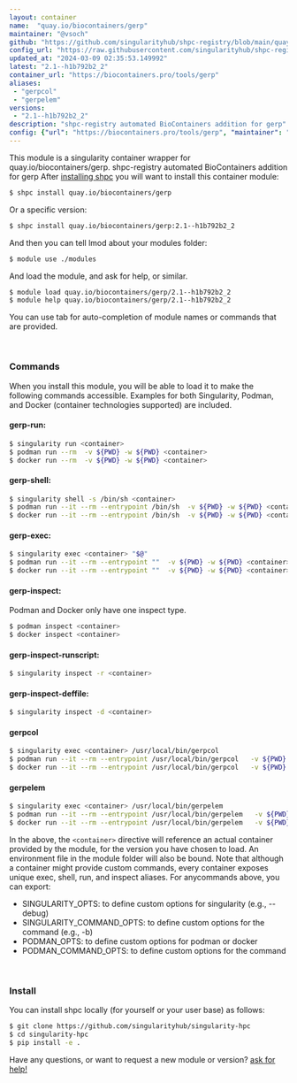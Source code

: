 ```yaml
---
layout: container
name:  "quay.io/biocontainers/gerp"
maintainer: "@vsoch"
github: "https://github.com/singularityhub/shpc-registry/blob/main/quay.io/biocontainers/gerp/container.yaml"
config_url: "https://raw.githubusercontent.com/singularityhub/shpc-registry/main/quay.io/biocontainers/gerp/container.yaml"
updated_at: "2024-03-09 02:35:53.149992"
latest: "2.1--h1b792b2_2"
container_url: "https://biocontainers.pro/tools/gerp"
aliases:
 - "gerpcol"
 - "gerpelem"
versions:
 - "2.1--h1b792b2_2"
description: "shpc-registry automated BioContainers addition for gerp"
config: {"url": "https://biocontainers.pro/tools/gerp", "maintainer": "@vsoch", "description": "shpc-registry automated BioContainers addition for gerp", "latest": {"2.1--h1b792b2_2": "sha256:f4db0e9f5652ae4b6796621f094b0a126a71a4d0ba7a7f702ca15cedfc81c9f1"}, "tags": {"2.1--h1b792b2_2": "sha256:f4db0e9f5652ae4b6796621f094b0a126a71a4d0ba7a7f702ca15cedfc81c9f1"}, "docker": "quay.io/biocontainers/gerp", "aliases": {"gerpcol": "/usr/local/bin/gerpcol", "gerpelem": "/usr/local/bin/gerpelem"}}
---
```


This module is a singularity container wrapper for quay.io/biocontainers/gerp.
shpc-registry automated BioContainers addition for gerp
After [installing shpc](#install) you will want to install this container module:


```bash
$ shpc install quay.io/biocontainers/gerp
```

Or a specific version:

```bash
$ shpc install quay.io/biocontainers/gerp:2.1--h1b792b2_2
```

And then you can tell lmod about your modules folder:

```bash
$ module use ./modules
```

And load the module, and ask for help, or similar.

```bash
$ module load quay.io/biocontainers/gerp/2.1--h1b792b2_2
$ module help quay.io/biocontainers/gerp/2.1--h1b792b2_2
```

You can use tab for auto-completion of module names or commands that are provided.

<br>

### Commands

When you install this module, you will be able to load it to make the following commands accessible.
Examples for both Singularity, Podman, and Docker (container technologies supported) are included.

#### gerp-run:

```bash
$ singularity run <container>
$ podman run --rm  -v ${PWD} -w ${PWD} <container>
$ docker run --rm  -v ${PWD} -w ${PWD} <container>
```

#### gerp-shell:

```bash
$ singularity shell -s /bin/sh <container>
$ podman run --it --rm --entrypoint /bin/sh  -v ${PWD} -w ${PWD} <container>
$ docker run --it --rm --entrypoint /bin/sh  -v ${PWD} -w ${PWD} <container>
```

#### gerp-exec:

```bash
$ singularity exec <container> "$@"
$ podman run --it --rm --entrypoint ""  -v ${PWD} -w ${PWD} <container> "$@"
$ docker run --it --rm --entrypoint ""  -v ${PWD} -w ${PWD} <container> "$@"
```

#### gerp-inspect:

Podman and Docker only have one inspect type.

```bash
$ podman inspect <container>
$ docker inspect <container>
```

#### gerp-inspect-runscript:

```bash
$ singularity inspect -r <container>
```

#### gerp-inspect-deffile:

```bash
$ singularity inspect -d <container>
```


#### gerpcol

```bash
$ singularity exec <container> /usr/local/bin/gerpcol
$ podman run --it --rm --entrypoint /usr/local/bin/gerpcol   -v ${PWD} -w ${PWD} <container> -c " $@"
$ docker run --it --rm --entrypoint /usr/local/bin/gerpcol   -v ${PWD} -w ${PWD} <container> -c " $@"
```


#### gerpelem

```bash
$ singularity exec <container> /usr/local/bin/gerpelem
$ podman run --it --rm --entrypoint /usr/local/bin/gerpelem   -v ${PWD} -w ${PWD} <container> -c " $@"
$ docker run --it --rm --entrypoint /usr/local/bin/gerpelem   -v ${PWD} -w ${PWD} <container> -c " $@"
```



In the above, the `<container>` directive will reference an actual container provided
by the module, for the version you have chosen to load. An environment file in the
module folder will also be bound. Note that although a container
might provide custom commands, every container exposes unique exec, shell, run, and
inspect aliases. For anycommands above, you can export:

 - SINGULARITY_OPTS: to define custom options for singularity (e.g., --debug)
 - SINGULARITY_COMMAND_OPTS: to define custom options for the command (e.g., -b)
 - PODMAN_OPTS: to define custom options for podman or docker
 - PODMAN_COMMAND_OPTS: to define custom options for the command

<br>

### Install

You can install shpc locally (for yourself or your user base) as follows:

```bash
$ git clone https://github.com/singularityhub/singularity-hpc
$ cd singularity-hpc
$ pip install -e .
```

Have any questions, or want to request a new module or version? [ask for help!](https://github.com/singularityhub/singularity-hpc/issues)